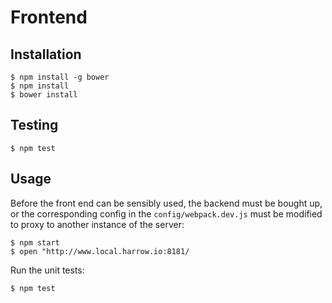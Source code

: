 # Frontend

## Installation

    $ npm install -g bower
    $ npm install
    $ bower install

## Testing

    $ npm test

## Usage

Before the front end can be sensibly used, the backend must be bought up, or
the corresponding config in the `config/webpack.dev.js` must be modified to
proxy to another instance of the server:

    $ npm start
    $ open "http://www.local.harrow.io:8181/

Run the unit tests:

    $ npm test
